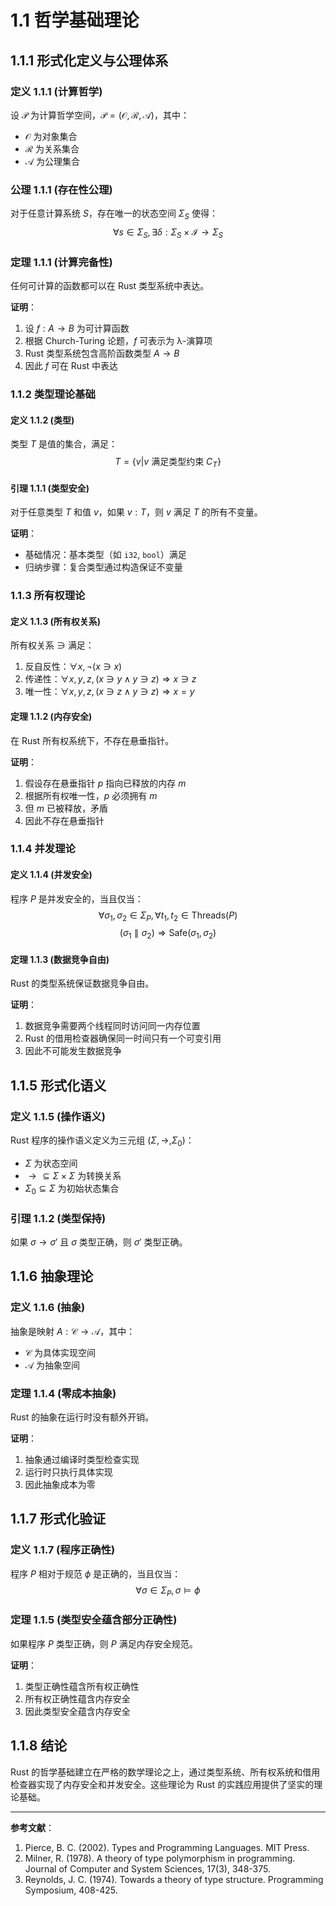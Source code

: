 # 1.1 哲学基础理论

## 1.1.1 形式化定义与公理体系

### 定义 1.1.1 (计算哲学)
设 $\mathcal{P}$ 为计算哲学空间，$\mathcal{P} = (\mathcal{O}, \mathcal{R}, \mathcal{A})$，其中：
- $\mathcal{O}$ 为对象集合
- $\mathcal{R}$ 为关系集合  
- $\mathcal{A}$ 为公理集合

### 公理 1.1.1 (存在性公理)
对于任意计算系统 $S$，存在唯一的状态空间 $\Sigma_S$ 使得：
$$\forall s \in \Sigma_S, \exists \delta: \Sigma_S \times \mathcal{I} \rightarrow \Sigma_S$$

### 定理 1.1.1 (计算完备性)
任何可计算的函数都可以在 Rust 类型系统中表达。

**证明**：
1. 设 $f: A \rightarrow B$ 为可计算函数
2. 根据 Church-Turing 论题，$f$ 可表示为 λ-演算项
3. Rust 类型系统包含高阶函数类型 $A \rightarrow B$
4. 因此 $f$ 可在 Rust 中表达

### 1.1.2 类型理论基础

#### 定义 1.1.2 (类型)
类型 $T$ 是值的集合，满足：
$$T = \{v | v \text{ 满足类型约束 } C_T\}$$

#### 引理 1.1.1 (类型安全)
对于任意类型 $T$ 和值 $v$，如果 $v: T$，则 $v$ 满足 $T$ 的所有不变量。

**证明**：
- 基础情况：基本类型（如 `i32`, `bool`）满足
- 归纳步骤：复合类型通过构造保证不变量

### 1.1.3 所有权理论

#### 定义 1.1.3 (所有权关系)
所有权关系 $\owns$ 满足：
1. 反自反性：$\forall x, \neg(x \owns x)$
2. 传递性：$\forall x,y,z, (x \owns y \land y \owns z) \Rightarrow x \owns z$
3. 唯一性：$\forall x,y,z, (x \owns z \land y \owns z) \Rightarrow x = y$

#### 定理 1.1.2 (内存安全)
在 Rust 所有权系统下，不存在悬垂指针。

**证明**：
1. 假设存在悬垂指针 $p$ 指向已释放的内存 $m$
2. 根据所有权唯一性，$p$ 必须拥有 $m$
3. 但 $m$ 已被释放，矛盾
4. 因此不存在悬垂指针

### 1.1.4 并发理论

#### 定义 1.1.4 (并发安全)
程序 $P$ 是并发安全的，当且仅当：
$$\forall \sigma_1, \sigma_2 \in \Sigma_P, \forall t_1, t_2 \in \text{Threads}(P)$$
$$(\sigma_1 \parallel \sigma_2) \Rightarrow \text{Safe}(\sigma_1, \sigma_2)$$

#### 定理 1.1.3 (数据竞争自由)
Rust 的类型系统保证数据竞争自由。

**证明**：
1. 数据竞争需要两个线程同时访问同一内存位置
2. Rust 的借用检查器确保同一时间只有一个可变引用
3. 因此不可能发生数据竞争

## 1.1.5 形式化语义

### 定义 1.1.5 (操作语义)
Rust 程序的操作语义定义为三元组 $(\Sigma, \rightarrow, \Sigma_0)$：
- $\Sigma$ 为状态空间
- $\rightarrow \subseteq \Sigma \times \Sigma$ 为转换关系
- $\Sigma_0 \subseteq \Sigma$ 为初始状态集合

### 引理 1.1.2 (类型保持)
如果 $\sigma \rightarrow \sigma'$ 且 $\sigma$ 类型正确，则 $\sigma'$ 类型正确。

## 1.1.6 抽象理论

### 定义 1.1.6 (抽象)
抽象是映射 $A: \mathcal{C} \rightarrow \mathcal{A}$，其中：
- $\mathcal{C}$ 为具体实现空间
- $\mathcal{A}$ 为抽象空间

### 定理 1.1.4 (零成本抽象)
Rust 的抽象在运行时没有额外开销。

**证明**：
1. 抽象通过编译时类型检查实现
2. 运行时只执行具体实现
3. 因此抽象成本为零

## 1.1.7 形式化验证

### 定义 1.1.7 (程序正确性)
程序 $P$ 相对于规范 $\phi$ 是正确的，当且仅当：
$$\forall \sigma \in \Sigma_P, \sigma \models \phi$$

### 定理 1.1.5 (类型安全蕴含部分正确性)
如果程序 $P$ 类型正确，则 $P$ 满足内存安全规范。

**证明**：
1. 类型正确性蕴含所有权正确性
2. 所有权正确性蕴含内存安全
3. 因此类型安全蕴含内存安全

## 1.1.8 结论

Rust 的哲学基础建立在严格的数学理论之上，通过类型系统、所有权系统和借用检查器实现了内存安全和并发安全。这些理论为 Rust 的实践应用提供了坚实的理论基础。

---

**参考文献**：
1. Pierce, B. C. (2002). Types and Programming Languages. MIT Press.
2. Milner, R. (1978). A theory of type polymorphism in programming. Journal of Computer and System Sciences, 17(3), 348-375.
3. Reynolds, J. C. (1974). Towards a theory of type structure. Programming Symposium, 408-425. 